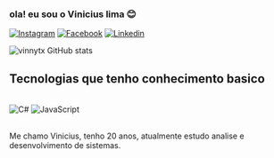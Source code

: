 ### ola! eu sou o Vinicius lima 😊

[![Instagram](https://img.shields.io/badge/Instagram-E4405F?style=for-the-badge&logo=instagram&logoColor=white)](https://www.instagram.com/mecizz/)
[![Facebook](https://img.shields.io/badge/Facebook-1877F2?style=for-the-badge&logo=facebook&logoColor=white)](https://www.facebook.com/profile.php?id=100038478622089)
[![Linkedin](https://img.shields.io/badge/LinkedIn-0077B5?style=for-the-badge&logo=linkedin&logoColor=white)](https://www.linkedin.com/in/vinicius-silva-684602267/)


![vinnytx GitHub stats](https://github-readme-stats.vercel.app/api?username=vinnytx&show_icons=true&theme=radical)

## Tecnologias que tenho conhecimento basico

<div style="display: inline_block"><br/>
 <img aling="center" alt="C#" src="https://img.shields.io/badge/C%23-239120?style=for-the-badge&logo=c-sharp&logoColor=white" />  
 <img aling="center" alt="JavaScript" src="https://img.shields.io/badge/JavaScript-F7DF1E?style=for-the-badge&logo=javascript&logoColor=black" />
  <div><br/> 

Me chamo Vinicius, tenho 20 anos, atualmente estudo analise e desenvolvimento de sistemas.
